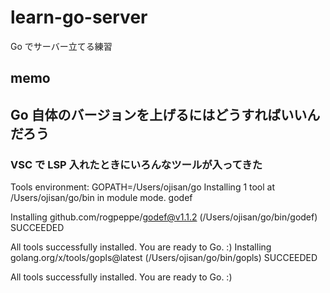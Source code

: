 # learn-go-server

Go でサーバー立てる練習

## memo

## Go 自体のバージョンを上げるにはどうすればいいんだろう

### VSC で LSP 入れたときにいろんなツールが入ってきた

Tools environment: GOPATH=/Users/ojisan/go
Installing 1 tool at /Users/ojisan/go/bin in module mode.
godef

Installing github.com/rogpeppe/godef@v1.1.2 (/Users/ojisan/go/bin/godef) SUCCEEDED

All tools successfully installed. You are ready to Go. :)
Installing golang.org/x/tools/gopls@latest (/Users/ojisan/go/bin/gopls) SUCCEEDED

All tools successfully installed. You are ready to Go. :)
